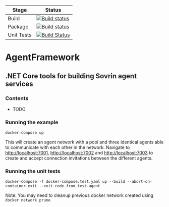 | Stage | Status |
| --- | --- |
| Build | [![Build status](https://streetcred.visualstudio.com/Streetcred/_apis/build/status/SDK/SDK%20(Compile%20Only))](https://streetcred.visualstudio.com/Streetcred/_build/latest?definitionId=7) |
| Package | [![Build status](https://streetcred.visualstudio.com/Streetcred/_apis/build/status/SDK/SDK%20(Build%20Package%20&%20Publish))](https://streetcred.visualstudio.com/Streetcred/_build/latest?definitionId=2) |
| Unit Tests | [![Build Status](https://travis-ci.com/streetcred-id/agent-framework.svg?branch=master)](https://travis-ci.com/streetcred-id/agent-framework) |

# AgentFramework
## .NET Core tools for building Sovrin agent services

### Contents
- TODO

### Running the example

```lang=bash
docker-compose up
```

This will create an agent network with a pool and three identical agents able to communicate with each other in the network.
Navigate to [http://localhost:7001](), [http://localhost:7002]() and [http://localhost:7003]() to create and accept connection invitations between the different agents.

### Running the unit tests

```lang=bash
docker-compose -f docker-compose.test.yaml up --build --abort-on-container-exit --exit-code-from test-agent
```

Note: You may need to cleanup previous docker network created using `docker network prune`
